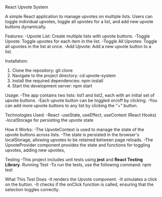 React Upvote System

A simple React application to manage upvotes on multiple lists. Users can toggle individual upvotes, toggle all upvotes for a list, and add new upvote buttons dynamically.

Features: 
-Upvote List: Create multiple lists with upvote buttons.
-Toggle Upvote: Toggle upvotes for each item in the list.
-Toggle All Upvotes: Toggle all upvotes in the list at once.
-Add Upvote: Add a new upvote button to a list.

Installation:

1. Clone the repository: git clone 
2. Navigate to the project directory: cd upvote-system
3. Install the required dependencies: npm install
4. Start the development server: npm start

Usage:
-The app contains two lists: list1 and list2, each with an initial set of upvote buttons.
-Each upvote button can be toggled on/off by clicking.
-You can add more upvote buttons to any list by clicking the "+" button.

Technologies Used:
-React
-useState, useEffect, useContext (React Hooks)
-localStorage for persisting the upvote state

How it Works:
-The UpvoteContext is used to manage the state of the upvote buttons across lists.
-The state is persisted in the browser's localStorage, allowing upvotes to be retained between page reloads.
-The UpvoteProvider component provides the state and functions for toggling upvotes, adding new upvotes, 

Testing
-This project includes unit tests using **jest** and **React Testing Library**.
Running Test
-To run the tests, use the following command:
 npm test

What This Test Does
-It renders the Upvote component.
-It simulates a click on the button.
-It checks if the onClick function is called, ensuring that the selection toggles correctly.

